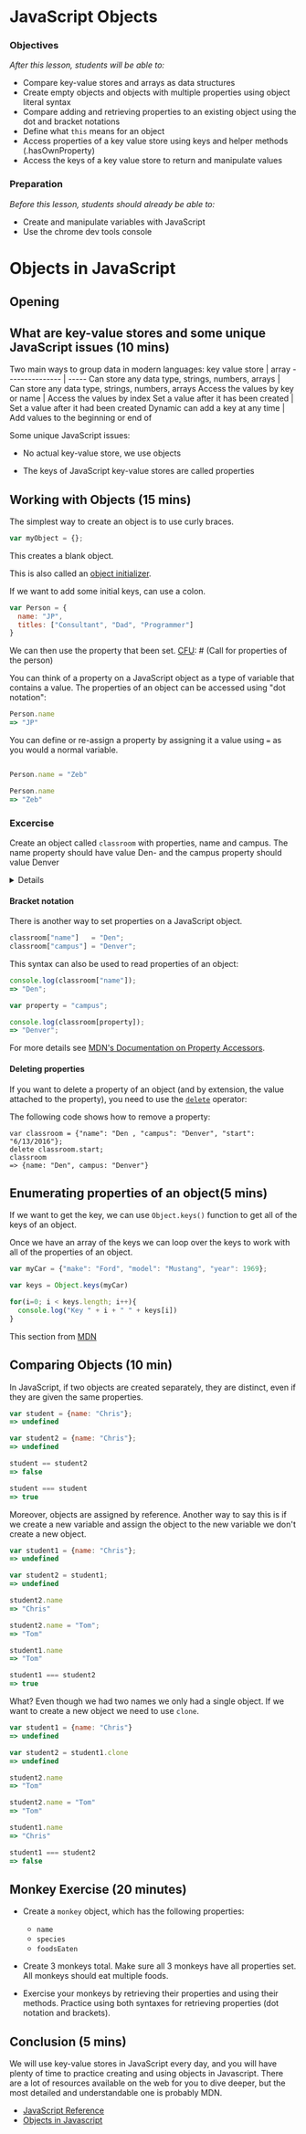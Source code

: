 # JavaScript Objects

[Hook]: # (What makes modern programming work.)

### Objectives
*After this lesson, students will be able to:*

- Compare key-value stores and arrays as data structures
- Create empty objects and objects with multiple properties using object literal syntax
- Compare adding and retrieving properties to an existing object using the dot and bracket notations
- Define what ``this`` means for an object
- Access properties of a key value store using keys and helper methods (.hasOwnProperty)
- Access the keys of a key value store to return and manipulate values

### Preparation
*Before this lesson, students should already be able to:*

- Create and manipulate variables with JavaScript
- Use the chrome dev tools console

Objects in JavaScript
=====

## Opening

## What are key-value stores and some unique JavaScript issues (10 mins)

Two main ways to group data in modern languages:
key value store | array
--------------- | -----
Can store any data type, strings, numbers, arrays | Can store any data type, strings, numbers, arrays 
Access the values by key or name                  | Access the values by index
Set a value after it has been created             | Set a value after it had been created 
Dynamic can add a key at any time                 | Add values to the beginning or end of 

[CFU]: # (Ask the students for properties of arrays as activity as we work through the chart)

[Comment]: # (This makes things much easier for humans. We can associate names with things rather than remembering that name is three memory offsets from something) 

Some unique JavaScript issues:
* No actual key-value store, we use objects

[Comment]: # (We'll talk more about the extra properties of the Object type next week during some lectures on OOP.)
[Comment]: # (The fancy computer science term for having the same word for is called overloading.) 

* The keys of JavaScript key-value stores are called properties

[CFU]: # (Fo5 for key-value stores, properties) 


## Working with Objects (15 mins)

The simplest way to create an object is to use curly braces.

```javascript
var myObject = {};
```

This creates a blank object.

This is also called an [object initializer](https://developer.mozilla.org/en-US/docs/Web/JavaScript/Reference/Operators/Object_initializer).

If we want to add some initial keys, can use a colon.
```javascript
var Person = {
  name: "JP",
  titles: ["Consultant", "Dad", "Programmer"] 
}
```

We can then use the property that been set.
[CFU]: # (Call for properties of the person)

You can think of a property on a JavaScript object as a type of variable that contains a value. The properties of an 
object can be accessed using "dot notation":

```javascript 
Person.name
=> "JP"
```

You can define or re-assign a property by assigning it a value using `=` as you would a normal variable.

```javascript

Person.name = "Zeb"

Person.name
=> "Zeb"
```

### Excercise 
Create an object called ``classroom`` with properties, name and campus. The name property should have value Den- and the 
campus property should value Denver
<details>
  ```javascript
  var classroom = {
    name: "Den-"
    campus: "Denver"
  }
</details>

#### Bracket notation

There is another way to set properties on a JavaScript object.

```javascript
classroom["name"]   = "Den";
classroom["campus"] = "Denver";
```

This syntax can also be used to read properties of an object:

```javascript
console.log(classroom["name"]);
=> "Den";

var property = "campus";

console.log(classroom[property]);
=> "Denver";
```

For more details see [MDN's Documentation on Property Accessors](https://developer.mozilla.org/en-US/docs/Web/JavaScript/Reference/Operators/Property_Accessors).


#### Deleting properties

If you want to delete a property of an object (and by extension, the value attached to the property), you need to use the [`delete`](https://developer.mozilla.org/en-US/docs/Web/JavaScript/Reference/Operators/delete) operator:

The following code shows how to remove a property:

```
var classroom = {"name": "Den , "campus": "Denver", "start": "6/13/2016"};
delete classroom.start;
classroom
=> {name: "Den", campus: "Denver"}
```

## Enumerating properties of an object(5 mins)

If we want to get the key, we can use ``Object.keys()`` function to get all of the keys of an object.

Once we have an array of the keys we can loop over the keys to work with all of the properties of an object.

```javascript
var myCar = {"make": "Ford", "model": "Mustang", "year": 1969};

var keys = Object.keys(myCar) 

for(i=0; i < keys.length; i++){ 
  console.log("Key " + i + " " + keys[i]) 
}
```

This section from [MDN](https://developer.mozilla.org/en-US/docs/Web/JavaScript/Guide/Working_with_Objects#Creating_new_objects#Objects_and_properties)

[Comment]: # (There are some corner cases that apply to enumeration based on the fact that its an object be we'll get into those next week.)

## Comparing Objects (10 min)

In JavaScript, if two objects are created separately, they are distinct, even if they are given the same properties.

```javascript
var student = {name: "Chris"};
=> undefined

var student2 = {name: "Chris"};
=> undefined

student == student2
=> false

student === student
=> true
```

Moreover, objects are assigned by reference. Another way to say this is if we create a new variable and assign the 
object to the new variable we don't create a new object.

```javascript
var student1 = {name: "Chris"};
=> undefined

var student2 = student1;
=> undefined

student2.name
=> "Chris"

student2.name = "Tom";
=> "Tom"

student1.name
=> "Tom"

student1 === student2
=> true
```

[CFU]: # (Stop and jot on the solutions to student1.name and the equality)

What? Even though we had two names we only had a single object. If we want to create a new object we need to use 
``clone``.

```javascript
var student1 = {name: "Chris"} 
=> undefined

var student2 = student1.clone
=> undefined

student2.name
=> "Tom"

student2.name = "Tom"
=> "Tom"

student1.name 
=> "Chris"

student1 === student2
=> false
```

## Monkey Exercise (20 minutes)

- Create a `monkey` object, which has the following properties:

  - `name`
  - `species`
  - `foodsEaten`

- Create 3 monkeys total. Make sure all 3 monkeys have all properties set. All monkeys should eat multiple foods.

- Exercise your monkeys by retrieving their properties and using their methods. Practice using both syntaxes for 
retrieving properties (dot notation and brackets).

[CFU]: # (A new requirement has just come. We need to start keeping track of color to see if there is a correlation between color and food sources. Add a color property to each monkey.)

## Conclusion (5 mins)

We will use key-value stores in JavaScript every day, and you will have plenty of time to practice creating and using 
objects in Javascript. There are a lot of resources available on the web for you to dive deeper, but the most detailed 
and understandable one is probably MDN.

- [JavaScript Reference](https://developer.mozilla.org/en-US/docs/Web/JavaScript/Reference/Global_Objects/Object)
- [Objects in Javascript](https://developer.mozilla.org/en-US/docs/Web/JavaScript/Guide/Working_with_Objects)
